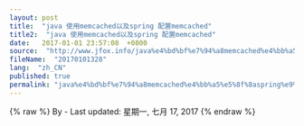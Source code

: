 ```yaml
---
layout: post
title:  "java 使用memcached以及spring 配置memcached"
title2:  "java 使用memcached以及spring 配置memcached"
date:   2017-01-01 23:57:08  +0800
source:  "http://www.jfox.info/java%e4%bd%bf%e7%94%a8memcached%e4%bb%a5%e5%8f%8aspring%e9%85%8d%e7%bd%aememcached.html"
fileName:  "20170101328"
lang:  "zh_CN"
published: true
permalink: "java%e4%bd%bf%e7%94%a8memcached%e4%bb%a5%e5%8f%8aspring%e9%85%8d%e7%bd%aememcached.html"
---
```

{% raw %}
By  - Last updated: 星期一, 七月 17, 2017
{% endraw %}
